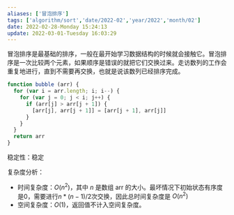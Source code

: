 ```yaml
---
aliases: ['冒泡排序']
tags: ['algorithm/sort','date/2022-02','year/2022','month/02']
date: 2022-02-28-Monday 15:24:13
update: 2022-03-01-Tuesday 16:03:29
---
```


冒泡排序是最基础的排序，一般在最开始学习数据结构的时候就会接触它。冒泡排序是一次比较两个元素，如果顺序是错误的就把它们交换过来。走访数列的工作会重复地进行，直到不需要再交换，也就是说该数列已经排序完成。

```ts
function bubble (arr) {
  for (var i = arr.length; i; i--) {
    for (var j = 0; j < i; j++) {
      if (arr[j] > arr[j + 1]) {
        [arr[j], arr[j + 1]] = [arr[j + 1], arr[j]]
      }
    }
  }
  return arr
}
```

稳定性：稳定

复杂度分析：

- 时间复杂度：$O(n^2)$，其中 $n$ 是数组 arr 的大小。最坏情况下初始状态有序度是0，需要进行$n*(n-1)/2$次交换，因此总时间复杂度是 $O(n^2)$
- 空间复杂度：$O(1)$，返回值不计入空间复杂度。
